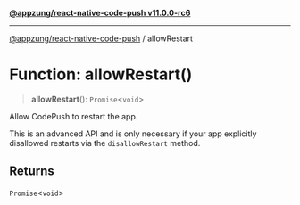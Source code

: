 [**@appzung/react-native-code-push v11.0.0-rc6**](../README.md)

---

[@appzung/react-native-code-push](../README.md) / allowRestart

# Function: allowRestart()

> **allowRestart**(): `Promise`\<`void`\>

Allow CodePush to restart the app.

This is an advanced API and is only necessary if your app explicitly disallowed restarts via the `disallowRestart` method.

## Returns

`Promise`\<`void`\>
